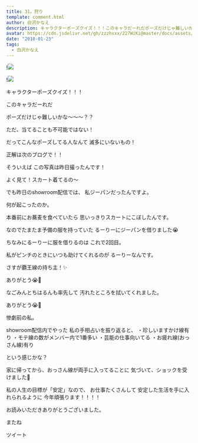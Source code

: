 ```yaml
---
title: 31。狩り
template: comment.html
author: 白沢かなえ
description: キャラクターポーズクイズ！！！このキャラだーれだポーズだけじゃ難しいかな〜〜〜？？ただ、当てることも不可能ではない！だってこんなポーズしてる人...
avatar: https://cdn.jsdelivr.net/gh/zzzhxxx/227WiKi@master/docs/assets/photo/avatar/kanae.jpg
date: "2018-01-23"
tags:
  - 白沢かなえ
---
```


!![](https://cdn.jsdelivr.net/gh/227WiKi/227WiKi-image@master/blog-image/kanae-2018-01-23_1.jpg)

!![](https://cdn.jsdelivr.net/gh/227WiKi/227WiKi-image@master/blog-image/kanae-2018-01-23_2.jpg)









キャラクターポーズクイズ！！！






このキャラだーれだ





ポーズだけじゃ難しいかな〜〜〜？？



ただ、当てることも不可能ではない！



だってこんなポーズしてる人なんて
滅多にいないもの！









正解は次のブログで！！














そういえば
この写真は昨日撮ったんです！



よく見て！スカート着てるの〜



でも昨日のshowroom配信では、
私ジーパンだったんですよ。



何が起こったのか。






本番前にお蕎麦を食べていたら
思いっきりスカートにこぼしたんです。






なのでたまたま予備の服を持っていた
るーりーにジーパンを借りました😭



ちなみにるーりーに服を借りるのは
これで2回目。



私がピンチのときにいつも助けてくれるのが
るーりーなんです。



さすが覇王線の持ち主！✨



ありがとう😭🌷







なごみんとちはるんも率先して
汚れたところを拭いてくれました。



ありがとう😭🌷









惨劇前の私。













showroom配信内でやった
私の手相占いを振り返ると、
・珍しいますかけ線有り
・モテ線の数がメンバー内で1番多い
・芸能の仕事向いてる
・お疲れ線(おっさん線)有り


という感じかな？


家に帰ってから、おっさん線が両手に入ってることに
気づいて、ショックを受けました🤭


私の人生の目標が「安定」なので、
お仕事たくさんして
安定した生活を手に入れられるように
今年頑張ります！！！！










お読みいただきありがとうございました。

またね


ツイート



